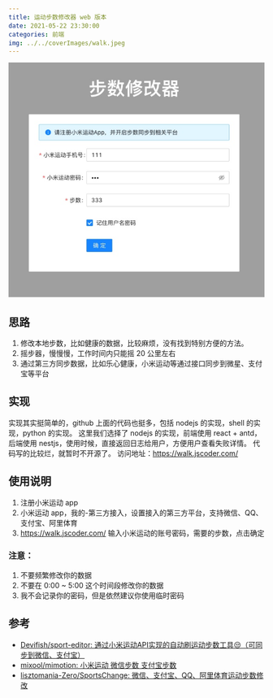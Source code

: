 ```yaml
---
title: 运动步数修改器 web 版本
date: 2021-05-22 23:30:00
categories: 前端
img: ../../coverImages/walk.jpeg
---
```


![](/images/16216988358049.jpg)


## 思路
1. 修改本地步数，比如健康的数据，比较麻烦，没有找到特别方便的方法。
2. 摇步器，慢慢慢，工作时间内只能摇 20 公里左右
3. 通过第三方同步数据，比如乐心健康，小米运动等通过接口同步到微星、支付宝等平台

## 实现
实现其实挺简单的，github 上面的代码也挺多，包括 nodejs 的实现，shell 的实现，python 的实现。
这里我们选择了 nodejs 的实现，前端使用 react + antd，后端使用 nestjs，使用时候，直接返回日志给用户，方便用户查看失败详情。
代码写的比较烂，就暂时不开源了。
访问地址：https://walk.jscoder.com/

## 使用说明
1. 注册小米运动 app
2. 小米运动 app，我的-第三方接入，设置接入的第三方平台，支持微信、QQ、支付宝、阿里体育
3. https://walk.jscoder.com/ 输入小米运动的账号密码，需要的步数，点击确定

### 注意：
1. 不要频繁修改你的数据
2. 不要在 0:00 ~ 5:00 这个时间段修改你的数据
3. 我不会记录你的密码，但是依然建议你使用临时密码


## 参考
 
- [Devifish/sport-editor: 通过小米运动API实现的自动刷运动步数工具😒（可同步到微信、支付宝）](https://github.com/Devifish/sport-editor)
- [mixool/mimotion: 小米运动 微信步数 支付宝步数](https://github.com/mixool/mimotion)
- [lisztomania-Zero/SportsChange: 微信、支付宝、QQ、阿里体育运动步数修改](https://github.com/lisztomania-Zero/SportsChange)
